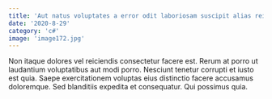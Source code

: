 ```yaml
---
title: 'Aut natus voluptates a error odit laboriosam suscipit alias reiciendis.'
date: '2020-8-29'
category: 'c#'
image: 'image172.jpg'
---
```


Non itaque dolores vel reiciendis consectetur facere est. Rerum at porro ut laudantium voluptatibus aut modi porro. Nesciunt tenetur corrupti et iusto est quia. Saepe exercitationem voluptas eius distinctio facere accusamus doloremque. Sed blanditiis expedita et consequatur. Qui possimus quia.
